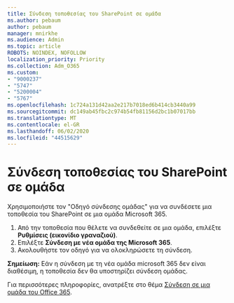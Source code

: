 ```yaml
---
title: Σύνδεση τοποθεσίας του SharePoint σε ομάδα
ms.author: pebaum
author: pebaum
manager: mnirkhe
ms.audience: Admin
ms.topic: article
ROBOTS: NOINDEX, NOFOLLOW
localization_priority: Priority
ms.collection: Adm_O365
ms.custom:
- "9000237"
- "5747"
- "5200004"
- "5767"
ms.openlocfilehash: 1c724a131d42aa2e217b7018ed6b414cb3440a99
ms.sourcegitcommit: dc149ab45fbc2c974b54fb81156d2bc1b07017bb
ms.translationtype: MT
ms.contentlocale: el-GR
ms.lasthandoff: 06/02/2020
ms.locfileid: "44515629"
---
```

# <a name="connect-a-sharepoint-site-to-a-group"></a>Σύνδεση τοποθεσίας του SharePoint σε ομάδα

Χρησιμοποιήστε τον "Οδηγό σύνδεσης ομάδας" για να συνδέσετε μια τοποθεσία του SharePoint σε μια ομάδα Microsoft 365.

1. Από την τοποθεσία που θέλετε να συνδεθείτε σε μια ομάδα, επιλέξτε **Ρυθμίσεις (εικονίδιο γραναζιού)**.
2. Επιλέξτε **Σύνδεση με νέα ομάδα της Microsoft 365**.
3. Ακολουθήστε τον οδηγό για να ολοκληρώσετε τη σύνδεση.

**Σημείωση:**  Εάν η σύνδεση με τη νέα ομάδα microsoft 365 δεν είναι διαθέσιμη, η τοποθεσία δεν θα υποστηρίζει σύνδεση ομάδας.

Για περισσότερες πληροφορίες, ανατρέξτε στο θέμα [Σύνδεση σε μια ομάδα του Office 365](https://docs.microsoft.com/sharepoint/dev/transform/modernize-connect-to-office365-group).